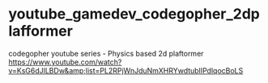 # youtube_gamedev_codegopher_2dplafformer
codegopher youtube series - Physics based 2d plaftormer
https://www.youtube.com/watch?v=KsG6dJlLBDw&amp;list=PL2RPjWnJduNmXHRYwdtublIPdlqocBoLS
